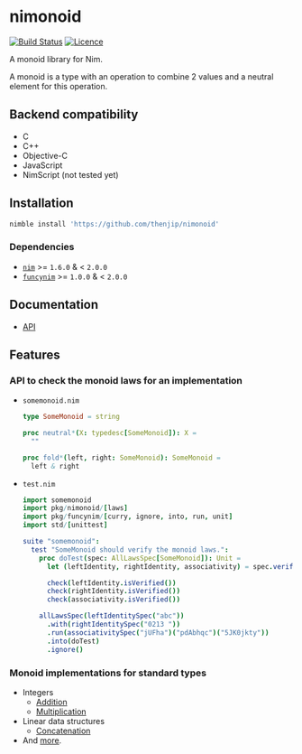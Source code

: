 # nimonoid

[![Build Status](https://github.com/thenjip/nimonoid/workflows/Tests/badge.svg?branch=main)](https://github.com/thenjip/nimonoid/actions?query=workflow%3A"Tests"+branch%3A"main")
[![Licence](https://img.shields.io/github/license/thenjip/nimonoid.svg)](https://raw.githubusercontent.com/thenjip/nimonoid/main/LICENSE)

A monoid library for Nim.

A monoid is a type with an operation to combine 2 values and a neutral element
for this operation.

## Backend compatibility

- C
- C++
- Objective-C
- JavaScript
- NimScript (not tested yet)

## Installation

```sh
nimble install 'https://github.com/thenjip/nimonoid'
```

### Dependencies

- [`nim`](https://nim-lang.org/) >= `1.6.0` & < `2.0.0`
- [`funcynim`](https://github.com/thenjip/funcynim) >= `1.0.0` & < `2.0.0`

## Documentation

- [API](https://thenjip.github.io/nimonoid)

## Features

### API to check the monoid laws for an implementation

- ``somemonoid.nim``

  ```nim
  type SomeMonoid = string

  proc neutral*(X: typedesc[SomeMonoid]): X =
    ""

  proc fold*(left, right: SomeMonoid): SomeMonoid =
    left & right
  ```

- ``test.nim``

  ```nim
  import somemonoid
  import pkg/nimonoid/[laws]
  import pkg/funcynim/[curry, ignore, into, run, unit]
  import std/[unittest]

  suite "somemonoid":
    test "SomeMonoid should verify the monoid laws.":
      proc doTest(spec: AllLawsSpec[SomeMonoid]): Unit =
        let (leftIdentity, rightIdentity, associativity) = spec.verify()

        check(leftIdentity.isVerified())
        check(rightIdentity.isVerified())
        check(associativity.isVerified())

      allLawsSpec(leftIdentitySpec("abc"))
        .with(rightIdentitySpec("0213 "))
        .run(associativitySpec("jUFha")("pdAbhqc")("5JK0jkty"))
        .into(doTest)
        .ignore()
  ```

### Monoid implementations for standard types

- Integers
  - [Addition](./src/nimonoid/monoids/integer/addition.nim)
  - [Multiplication](./src/nimonoid/monoids/integer/multiplication.nim)
- Linear data structures
  - [Concatenation](./src/nimonoid/monoids/data_structure/linear/junction.nim)
- And [more](./src/nimonoid/monoids/).
